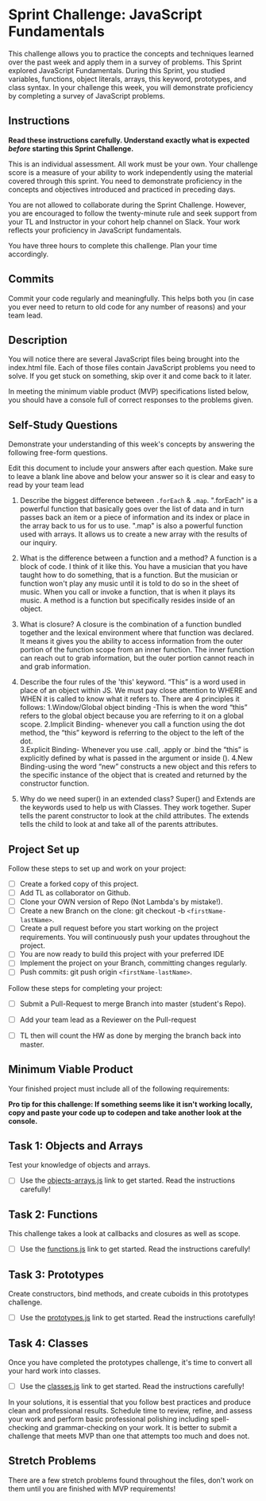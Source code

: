 # Sprint Challenge: JavaScript Fundamentals

This challenge allows you to practice the concepts and techniques learned over the past week and apply them in a survey of problems. This Sprint explored JavaScript Fundamentals. During this Sprint, you studied variables, functions, object literals, arrays, this keyword, prototypes, and class syntax. In your challenge this week, you will demonstrate proficiency by completing a survey of JavaScript problems.

## Instructions

**Read these instructions carefully. Understand exactly what is expected _before_ starting this Sprint Challenge.**

This is an individual assessment. All work must be your own. Your challenge score is a measure of your ability to work independently using the material covered through this sprint. You need to demonstrate proficiency in the concepts and objectives introduced and practiced in preceding days.

You are not allowed to collaborate during the Sprint Challenge. However, you are encouraged to follow the twenty-minute rule and seek support from your TL and Instructor in your cohort help channel on Slack. Your work reflects your proficiency in JavaScript fundamentals.

You have three hours to complete this challenge. Plan your time accordingly.

## Commits

Commit your code regularly and meaningfully. This helps both you (in case you ever need to return to old code for any number of reasons) and your team lead.

## Description

You will notice there are several JavaScript files being brought into the index.html file.  Each of those files contain JavaScript problems you need to solve.  If you get stuck on something, skip over it and come back to it later.

In meeting the minimum viable product (MVP) specifications listed below, you should have a console full of correct responses to the problems given.

## Self-Study Questions

Demonstrate your understanding of this week's concepts by answering the following free-form questions.

Edit this document to include your answers after each question. Make sure to leave a blank line above and below your answer so it is clear and easy to read by your team lead

1. Describe the biggest difference between `.forEach` & `.map`. 
".forEach" is a powerful function that basically goes over the list of data and in turn passes back an item or a piece of information and its index or place in the array  back to us for us to use. 
".map" is also a powerful function used with arrays. It allows us to create a new array with the results of our inquiry.

2. What is the difference between a function and a method?
A function is a block of code. I think of it like this. You have a musician that you have taught how to do something, that is a function. But the musician or function won't play any music until it is told to do so in the sheet of music. When you call or invoke a function, that is when it plays its music.
A method is a function but specifically resides inside of an object. 

3. What is closure? 
A closure is the combination of a function bundled together and the lexical environment where that function was declared. It means it gives you the ability to access information from the outer portion of the function scope from an inner function. The inner function can reach out to grab information, but the outer portion cannot reach in and grab information.

4. Describe the four rules of the 'this' keyword.
“This” is a word used in place of an object within JS. We must pay close attention to WHERE and WHEN it is called to know what it refers to. There are 4 principles it follows:
1.Window/Global object binding -This is when the word “this” refers to the global object because you are referring to it on a global scope. 
2.Implicit Binding- whenever you call a function using the dot method, the “this” keyword is referring to the object to the left of the dot.  
3.Explicit Binding- Whenever you use .call, .apply or .bind the “this” is explicitly defined by what is passed in the argument or inside (). 
4.New Binding-using the word “new” constructs a new object and this refers to the specific instance of the object that is created and returned by the constructor function.


5. Why do we need super() in an extended class?
Super() and Extends are the keywords used to help us with Classes. They work together. Super tells the parent constructor to look at the child attributes. The extends tells the child to look at and take all of the parents attributes.

## Project Set up

Follow these steps to set up and work on your project:

- [ ] Create a forked copy of this project.
- [ ] Add TL as collaborator on Github.
- [ ] Clone your OWN version of Repo (Not Lambda's by mistake!).
- [ ] Create a new Branch on the clone: git checkout -b `<firstName-lastName>`.
- [ ] Create a pull request before you start working on the project requirements.  You will continuously push your updates throughout the project.
- [ ] You are now ready to build this project with your preferred IDE
- [ ] Implement the project on your Branch, committing changes regularly.
- [ ] Push commits: git push origin `<firstName-lastName>`.

Follow these steps for completing your project:

- [ ] Submit a Pull-Request to merge <firstName-lastName> Branch into master (student's  Repo).
- [ ] Add your team lead as a Reviewer on the Pull-request
- [ ] TL then will count the HW as done by  merging the branch back into master.


## Minimum Viable Product

Your finished project must include all of the following requirements:

**Pro tip for this challenge: If something seems like it isn't working locally, copy and paste your code up to codepen and take another look at the console.**

## Task 1: Objects and Arrays
Test your knowledge of objects and arrays. 
* [ ] Use the [objects-arrays.js](challenges/objects-arrays.js) link to get started.  Read the instructions carefully!

## Task 2: Functions
This challenge takes a look at callbacks and closures as well as scope. 
* [ ] Use the [functions.js](challenges/functions.js) link to get started. Read the instructions carefully!

## Task 3: Prototypes
Create constructors, bind methods, and create cuboids in this prototypes challenge.
* [ ] Use the [prototypes.js](challenges/prototypes.js) link to get started. Read the instructions carefully!

## Task 4: Classes
Once you have completed the prototypes challenge, it's time to convert all your hard work into classes.
* [ ] Use the [classes.js](challenges/classes.js) link to get started. Read the instructions carefully!

In your solutions, it is essential that you follow best practices and produce clean and professional results. Schedule time to review, refine, and assess your work and perform basic professional polishing including spell-checking and grammar-checking on your work. It is better to submit a challenge that meets MVP than one that attempts too much and does not.

## Stretch Problems

There are a few stretch problems found throughout the files, don't work on them until you are finished with MVP requirements!
